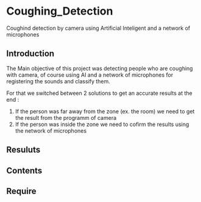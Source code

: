 # Coughing_Detection

Coughind detection by camera using Artificial Inteligent and a network of microphones

## Introduction
The Main objective of this project was detecting people who are coughing with camera, of course using AI and a network of microphones for registering the sounds and classify them.

For that we switched between 2 solutions to get an accurate results at the end :
1. If the person was far away from the zone (ex. the room) we need to get the result from the programm of camera 
2. If the person was inside the zone we need to cofirm the results using the network of microphones

## Resuluts

## Contents

## Require

